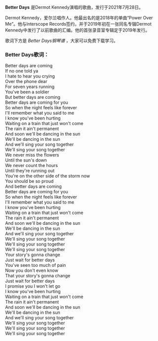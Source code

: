 

**Better Days** 是Dermot Kennedy演唱的歌曲，发行于2021年7月28日。

Dermot Kennedy，爱尔兰唱作人。他最出名的是2018年的单曲“Power Over Me”。他与Interscope
Records签约，并于2019年初在一张同名专辑Dermot Kennedy中发行了以前歌曲的汇编。他的首张录音室专辑定于2019年发行。

歌词下方是 _Better Days钢琴谱_ ，大家可以免费下载学习。

### Better Days歌词：

Better days are coming  
If no one told ya  
I hate to hear you crying  
Over the phone dear  
For seven years running  
You've been a soldier  
But better days are coming  
Better days are coming for you  
So when the night feels like forever  
I'll remember what you said to me  
I know you've been hurting  
Waiting on a train that just won't come  
The rain it ain't permanent  
And soon we'll be dancing in the sun  
We'll be dancing in the sun  
And we'll sing your song together  
We'll sing your song together  
We never miss the flowers  
Until the sun's down  
We never count the hours  
Until they're running out  
You're on the other side of the storm now  
You should be so proud  
And better days are coming  
Better days are coming for you  
So when the night feels like forever  
I'll remember what you said to me  
I know you've been hurting  
Waiting on a train that just won't come  
The rain it ain't permanent  
And soon we'll be dancing in the sun  
We'll be dancing in the sun  
And we'll sing your song together  
We'll sing your song together  
We'll sing your song together  
We'll sing your song together  
Your story's gonna change  
Just wait for better days  
You've seen too much of pain  
Now you don't even know  
That your story's gonna change  
Just wait for better days  
I promise you I won't let go  
I know you've been hurting  
Waiting on a train that just won't come  
The rain it ain't permanent  
And soon we'll be dancing in the sun  
We'll be dancing in the sun  
And we'll sing your song together  
We'll sing your song together  
We'll sing your song together  
We'll sing your song together

